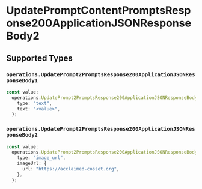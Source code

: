 # UpdatePromptContentPromptsResponse200ApplicationJSONResponseBody2


## Supported Types

### `operations.UpdatePrompt2PromptsResponse200ApplicationJSONResponseBody1`

```typescript
const value:
  operations.UpdatePrompt2PromptsResponse200ApplicationJSONResponseBody1 = {
    type: "text",
    text: "<value>",
  };
```

### `operations.UpdatePrompt2PromptsResponse200ApplicationJSONResponseBody2`

```typescript
const value:
  operations.UpdatePrompt2PromptsResponse200ApplicationJSONResponseBody2 = {
    type: "image_url",
    imageUrl: {
      url: "https://acclaimed-cosset.org",
    },
  };
```


